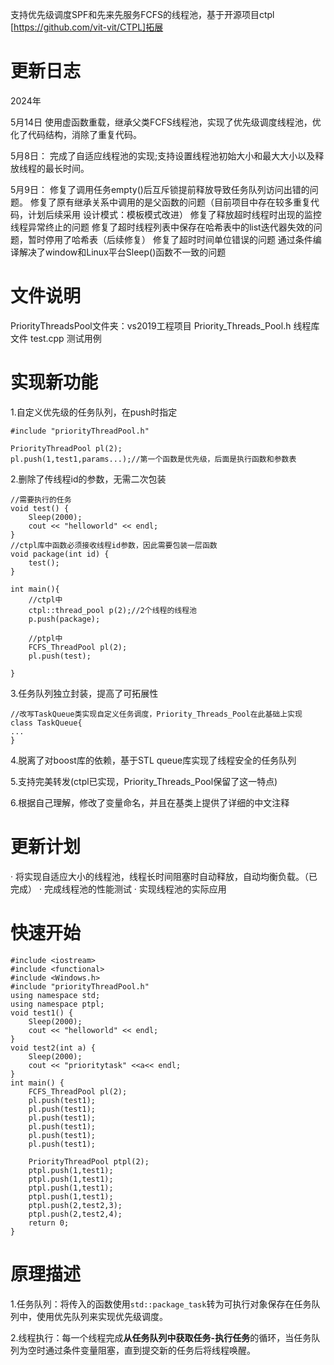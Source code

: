 
支持优先级调度SPF和先来先服务FCFS的线程池，基于开源项目ctpl [https://github.com/vit-vit/CTPL]拓展

# 更新日志

2024年

5月14日 
使用虚函数重载，继承父类FCFS线程池，实现了优先级调度线程池，优化了代码结构，消除了重复代码。

5月8日：
完成了自适应线程池的实现;支持设置线程池初始大小和最大大小以及释放线程的最长时间。

5月9日：
修复了调用任务empty()后互斥锁提前释放导致任务队列访问出错的问题。
修复了原有继承关系中调用的是父函数的问题（目前项目中存在较多重复代码，计划后续采用 设计模式：模板模式改进）
修复了释放超时线程时出现的监控线程异常终止的问题
修复了超时线程列表中保存在哈希表中的list迭代器失效的问题，暂时停用了哈希表（后续修复）
修复了超时时间单位错误的问题
通过条件编译解决了window和Linux平台Sleep()函数不一致的问题


# 文件说明
PriorityThreadsPool文件夹：vs2019工程项目
Priority_Threads_Pool.h 线程库文件
test.cpp 测试用例

# 实现新功能

1.自定义优先级的任务队列，在push时指定

```
#include "priorityThreadPool.h"

PriorityThreadPool pl(2);
pl.push(1,test1,params...);//第一个函数是优先级，后面是执行函数和参数表
```

2.删除了传线程id的参数，无需二次包装
```
//需要执行的任务
void test() {
    Sleep(2000);
    cout << "helloworld" << endl;
}
//ctpl库中函数必须接收线程id参数，因此需要包装一层函数
void package(int id) {
    test();
}

int main(){
	//ctpl中
	ctpl::thread_pool p(2);//2个线程的线程池
    p.push(package);

	//ptpl中
	FCFS_ThreadPool pl(2);
	pl.push(test);
	
}
```
3.任务队列独立封装，提高了可拓展性
```
//改写TaskQueue类实现自定义任务调度，Priority_Threads_Pool在此基础上实现
class TaskQueue{
...
}
```

4.脱离了对boost库的依赖，基于STL queue库实现了线程安全的任务队列

5.支持完美转发(ctpl已实现，Priority_Threads_Pool保留了这一特点)

6.根据自己理解，修改了变量命名，并且在基类上提供了详细的中文注释

# 更新计划
· 将实现自适应大小的线程池，线程长时间阻塞时自动释放，自动均衡负载。（已完成）
· 完成线程池的性能测试
· 实现线程池的实际应用

# 快速开始
```
#include <iostream>
#include <functional>
#include <Windows.h>
#include "priorityThreadPool.h"
using namespace std;
using namespace ptpl;
void test1() {
	Sleep(2000);
	cout << "helloworld" << endl;
}
void test2(int a) {
	Sleep(2000);
	cout << "prioritytask" <<a<< endl;
}
int main() {
	FCFS_ThreadPool pl(2);
	pl.push(test1);
	pl.push(test1);
	pl.push(test1);
	pl.push(test1);
	pl.push(test1);
	pl.push(test1);
	
	PriorityThreadPool ptpl(2);
	ptpl.push(1,test1);
	ptpl.push(1,test1);
	ptpl.push(1,test1);
	ptpl.push(1,test1);
	ptpl.push(2,test2,3);
	ptpl.push(2,test2,4);
	return 0;
}
```

#  原理描述
1.任务队列：将传入的函数使用`std::package_task`转为可执行对象保存在任务队列中，使用优先队列来实现优先级调度。

2.线程执行：每一个线程完成**从任务队列中获取任务-执行任务**的循环，当任务队列为空时通过条件变量阻塞，直到提交新的任务后将线程唤醒。